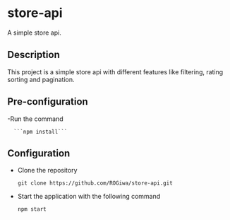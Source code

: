 # store-api

A simple store api.

## Description

This project is a  simple store api with different features like filtering, rating sorting and pagination.

## Pre-configuration
-Run the command

      ```npm install```

## Configuration
- Clone the repository
  
      git clone https://github.com/ROGiwa/store-api.git
- Start the application with the following command
  
      npm start
